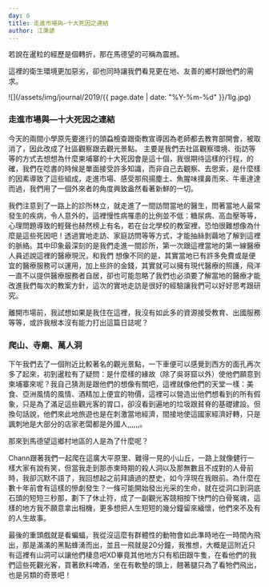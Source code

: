```yaml
---
day: 6
title: 走進市場與—十大死因之連結
author: 江秉諺
---
```

若說在暹粒的經歷是個轉折，那在馬德望的可稱為震撼。

這裡的衛生環境更加惡劣，卻也同時讓我們看見更在地、友善的鄉村跟他們的需求。

![](/assets/img/journal/2019/{{ page.date | date: "%Y-%m-%d" }}/1lg.jpg)

### 走進市場與—十大死因之連結
今天的兩間小學原先要進行的頭蝨檢查跟衛教宣導因為老師都去教育部開會，被取消了，因此改成了社區觀察跟去觀光景點。 主要是我們去社區觀察環境、街訪等等的方式去想想為什麼柬埔寨的十大死因會是這十個，我很期待這樣的行程，的確，我們在唸書的時候是單面接受許多知識，而非自己去觀察、去思索，是什麼樣的因素導致了這些組成，走進市場、感受那飛揚塵土、魚腥味撲鼻而來、牛車達達而過，我們用了一個外來者的角度興致盎然看著新鮮的一切。

我們注意到了一路上的診所林立，就走進了一間訪問當地的醫生，問著當地人最常發生的疾病，令人意外的，這裡慢性病罹患的比例並不低：糖尿病、高血壓等等，心理問題導致的輕聲也赫然榜上有名，若在台北學校的教室裡，恐怕很難想像為什麼是這些死因吧！透過實地走訪、家庭訪問等等方式，才能抽絲剝繭地了解到這裡的脈絡。其中印象最深刻的是我們走進一間診所，第一次跟這裡當地的第一線醫療人員述說這裡的醫療現況，和我們 想像不同的是，其實當地已有許多免費或是便宜的醫療服務可以運用，加上些許的金錢，其實就可以擁有現代醫療的照護，飛洋一直不以提供醫療服務者自居，卻也可能忽略了我們也必須要了解當地的醫療才能改進我們每次的教案方針，這次的實地走訪是很好的經驗讓我們可以好好思考跟研究。

離開市場前，我試想如果是我住在這裡，我沒有如此多的資源接受教育、出國服務等等，或許我根本沒有能力打出這篇日誌呢？

### 爬山、寺廟、萬人洞
下午我們去了一個附近比較著名的觀光景點，一下車便可以感覺到西方的面孔再次多了起來，初到暹粒有了疑問：是什麼樣的緣故（除了吳哥窟以外）使他們願意到柬埔寨來呢？我自己猜測是跟他們的想像有關吧，這裡就像他們的天堂一樣：美食、亞洲風情的風情、酒精加上便宜的物價，這裡可以營造出他們想看到的所有假象，只是為了滿足這些觀光客的胃口，卻沒看到遍地的垃圾跟貧脊的基礎建設。但換句話說，他們來此地旅遊也是在刺激當地經濟，間接地使這國家經濟好轉，只是諷刺地是大部分的店家老闆都是外國人,,,,,,。

那來到馬德望這鄉村地區的人是為了什麼呢？

Chann跟著我們一起爬在這廣大平原里、難得一見的小山丘，一路上就像健行一樣大家有說有笑，但當我走到那赤柬時期的殺人洞以及那無數且不成對的人骨前時，我卻沉默不語了，我回想起之前拜讀過的歷史，如今浮現在我眼前。為什麼在數十年前會有這樣的慘劇發生？一條可能開始發出光采的生命，就在從洞口到洞底石頭的短短三秒那，劃下了休止符，成了一副觀光客競相按下快門的白骨冤魂，這樣的地方我不願意拿出相機，更多想把人生短短的幾分鐘留來緬懷，他們來不及有的人生故事。

最後的重頭戲就是看蝙蝠，我從沒這麼有群體性的動物會如此準時地在一時間內飛出，那是滿滿的黑點蜂湧而出，並且一飛就是20分鐘，我推想，大概是這附近只有這裡有山洞可以讓他們棲息吧XD畢竟其他地方只有稻田跟牛隻，在看他們的我們這些死觀光客，買著飲料啤酒，坐在有軟墊的頭上，翹著腿只為了看牠們飛出，也是另類的奇景吧！